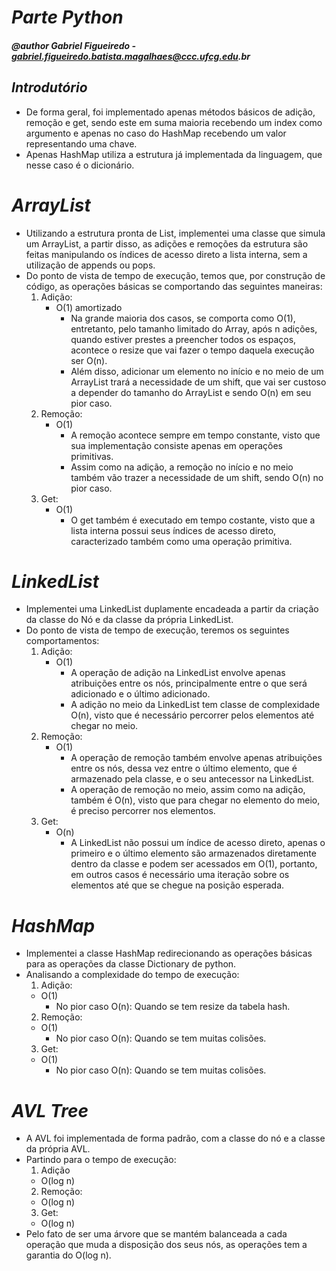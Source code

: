 # **_Parte Python_**
#### _@author Gabriel Figueiredo - gabriel.figueiredo.batista.magalhaes@ccc.ufcg.edu.br_

## _Introdutório_
* De forma geral, foi implementado apenas métodos básicos de adição, remoção e get, sendo este em suma maioria recebendo um index como argumento e apenas no caso do HashMap recebendo um valor representando uma chave.
* Apenas HashMap utiliza a estrutura já implementada da linguagem, que nesse caso é o dicionário.

# _ArrayList_
* Utilizando a estrutura pronta de List, implementei uma classe que simula um ArrayList, a partir disso, as adições e remoções da estrutura são feitas manipulando os índices de acesso direto a lista interna, sem a utilização de appends ou pops.
* Do ponto de vista de tempo de execução, temos que, por construção de código, as operações básicas se comportando das seguintes maneiras:
  1. Adição:
     - O(1) amortizado
       - Na grande maioria dos casos, se comporta como O(1), entretanto, pelo tamanho limitado do Array, após n adições, quando estiver prestes a preencher todos os espaços, acontece o resize que vai fazer o tempo daquela execução ser O(n).
       - Além disso, adicionar um elemento no início e no meio de um ArrayList trará a necessidade de um shift, que vai ser custoso a depender do tamanho do ArrayList e sendo O(n) em seu pior caso.
  2. Remoção:
     - O(1)
       - A remoção acontece sempre em tempo constante, visto que sua implementação consiste apenas em operações primitivas.
       - Assim como na adição, a remoção no início e no meio também vão trazer a necessidade de um shift, sendo O(n) no pior caso.
  3. Get:
     - O(1)
       - O get também é executado em tempo costante, visto que a lista interna possui seus índices de acesso direto, caracterizado também como uma operação primitiva.

# _LinkedList_
* Implementei uma LinkedList duplamente encadeada a partir da criação da classe do Nó e da classe da própria LinkedList.
* Do ponto de vista de tempo de execução, teremos os seguintes comportamentos:
  1. Adição:
     - O(1)
        - A operação de adição na LinkedList envolve apenas atribuições entre os nós, principalmente entre o que será adicionado e o último adicionado.
        - A adição no meio da LinkedList tem classe de complexidade O(n), visto que é necessário percorrer pelos elementos até chegar no meio.
  2. Remoção:
     - O(1)
        - A operação de remoção também envolve apenas atribuições entre os nós, dessa vez entre o último elemento, que é armazenado pela classe, e o seu antecessor na LinkedList.
        - A operação de remoção no meio, assim como na adição, também é O(n), visto que para chegar no elemento do meio, é preciso percorrer nos elementos.
  3. Get:
     - O(n)
        - A LinkedList não possui um índice de acesso direto, apenas o primeiro e o último elemento são armazenados diretamente dentro da classe e podem ser acessados em O(1), portanto, em outros casos é necessário uma iteração sobre os elementos até que se chegue na posição esperada.

# _HashMap_
* Implementei a classe HashMap redirecionando as operações básicas para as operações da classe Dictionary de python.
* Analisando a complexidade do tempo de execução:
  1. Adição:
    - O(1)
        - No pior caso O(n): Quando se tem resize da tabela hash.
  2. Remoção:
    - O(1)
        - No pior caso O(n): Quando se tem muitas colisões.
  3. Get:
    - O(1)
        - No pior caso O(n): Quando se tem muitas colisões.

# _AVL Tree_
* A AVL foi implementada de forma padrão, com a classe do nó e a classe da própria AVL.
* Partindo para o tempo de execução:
  1. Adição
    - O(log n)
  2. Remoção:
    - O(log n)
  3. Get:
    - O(log n)
* Pelo fato de ser uma árvore que se mantém balanceada a cada operação que muda a disposição dos seus nós, as operações tem a garantia do O(log n).
